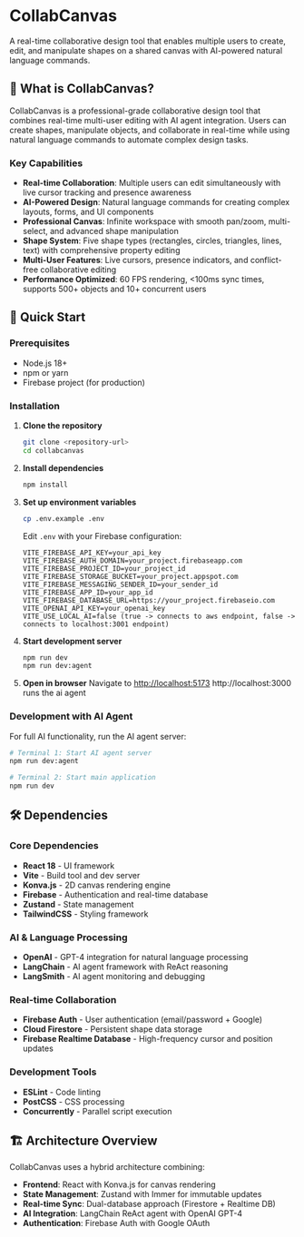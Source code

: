 # CollabCanvas

A real-time collaborative design tool that enables multiple users to create, edit, and manipulate shapes on a shared canvas with AI-powered natural language commands.

## 🎯 What is CollabCanvas?

CollabCanvas is a professional-grade collaborative design tool that combines real-time multi-user editing with AI agent integration. Users can create shapes, manipulate objects, and collaborate in real-time while using natural language commands to automate complex design tasks.

### Key Capabilities

- **Real-time Collaboration**: Multiple users can edit simultaneously with live cursor tracking and presence awareness
- **AI-Powered Design**: Natural language commands for creating complex layouts, forms, and UI components
- **Professional Canvas**: Infinite workspace with smooth pan/zoom, multi-select, and advanced shape manipulation
- **Shape System**: Five shape types (rectangles, circles, triangles, lines, text) with comprehensive property editing
- **Multi-User Features**: Live cursors, presence indicators, and conflict-free collaborative editing
- **Performance Optimized**: 60 FPS rendering, <100ms sync times, supports 500+ objects and 10+ concurrent users

## 🚀 Quick Start

### Prerequisites

- Node.js 18+ 
- npm or yarn
- Firebase project (for production)

### Installation

1. **Clone the repository**
   ```bash
   git clone <repository-url>
   cd collabcanvas
   ```

2. **Install dependencies**
   ```bash
   npm install
   ```

3. **Set up environment variables**
   ```bash
   cp .env.example .env
   ```
   
   Edit `.env` with your Firebase configuration:
   ```env
   VITE_FIREBASE_API_KEY=your_api_key
   VITE_FIREBASE_AUTH_DOMAIN=your_project.firebaseapp.com
   VITE_FIREBASE_PROJECT_ID=your_project_id
   VITE_FIREBASE_STORAGE_BUCKET=your_project.appspot.com
   VITE_FIREBASE_MESSAGING_SENDER_ID=your_sender_id
   VITE_FIREBASE_APP_ID=your_app_id
   VITE_FIREBASE_DATABASE_URL=https://your_project.firebaseio.com
   VITE_OPENAI_API_KEY=your_openai_key
   VITE_USE_LOCAL_AI=false (true -> connects to aws endpoint, false -> connects to localhost:3001 endpoint)
   ```

4. **Start development server**
   ```bash
   npm run dev
   npm run dev:agent
   ```

5. **Open in browser**
   Navigate to [http://localhost:5173](http://localhost:5173)
   http://localhost:3000 runs the ai agent

### Development with AI Agent

For full AI functionality, run the AI agent server:

```bash
# Terminal 1: Start AI agent server
npm run dev:agent

# Terminal 2: Start main application
npm run dev
```

## 🛠 Dependencies

### Core Dependencies
- **React 18** - UI framework
- **Vite** - Build tool and dev server
- **Konva.js** - 2D canvas rendering engine
- **Firebase** - Authentication and real-time database
- **Zustand** - State management
- **TailwindCSS** - Styling framework

### AI & Language Processing
- **OpenAI** - GPT-4 integration for natural language processing
- **LangChain** - AI agent framework with ReAct reasoning
- **LangSmith** - AI agent monitoring and debugging

### Real-time Collaboration
- **Firebase Auth** - User authentication (email/password + Google)
- **Cloud Firestore** - Persistent shape data storage
- **Firebase Realtime Database** - High-frequency cursor and position updates

### Development Tools
- **ESLint** - Code linting
- **PostCSS** - CSS processing
- **Concurrently** - Parallel script execution

## 🏗 Architecture Overview

CollabCanvas uses a hybrid architecture combining:

- **Frontend**: React with Konva.js for canvas rendering
- **State Management**: Zustand with Immer for immutable updates
- **Real-time Sync**: Dual-database approach (Firestore + Realtime DB)
- **AI Integration**: LangChain ReAct agent with OpenAI GPT-4
- **Authentication**: Firebase Auth with Google OAuth